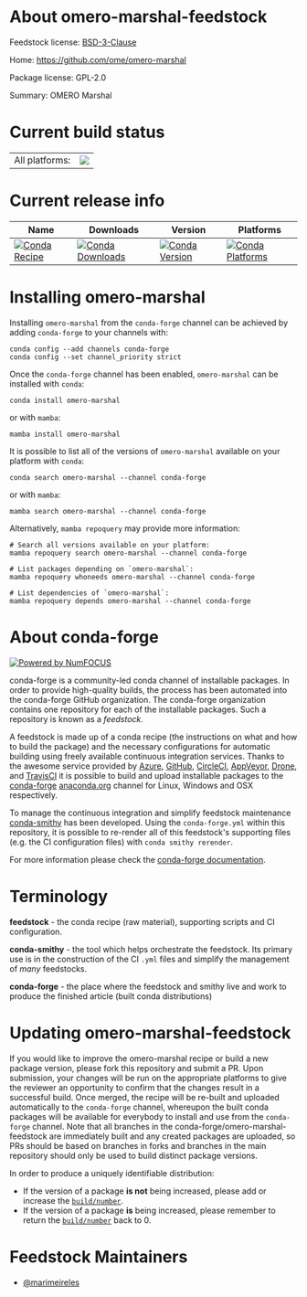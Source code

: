About omero-marshal-feedstock
=============================

Feedstock license: [BSD-3-Clause](https://github.com/conda-forge/omero-marshal-feedstock/blob/main/LICENSE.txt)

Home: https://github.com/ome/omero-marshal

Package license: GPL-2.0

Summary: OMERO Marshal

Current build status
====================


<table><tr><td>All platforms:</td>
    <td>
      <a href="https://dev.azure.com/conda-forge/feedstock-builds/_build/latest?definitionId=23004&branchName=main">
        <img src="https://dev.azure.com/conda-forge/feedstock-builds/_apis/build/status/omero-marshal-feedstock?branchName=main">
      </a>
    </td>
  </tr>
</table>

Current release info
====================

| Name | Downloads | Version | Platforms |
| --- | --- | --- | --- |
| [![Conda Recipe](https://img.shields.io/badge/recipe-omero--marshal-green.svg)](https://anaconda.org/conda-forge/omero-marshal) | [![Conda Downloads](https://img.shields.io/conda/dn/conda-forge/omero-marshal.svg)](https://anaconda.org/conda-forge/omero-marshal) | [![Conda Version](https://img.shields.io/conda/vn/conda-forge/omero-marshal.svg)](https://anaconda.org/conda-forge/omero-marshal) | [![Conda Platforms](https://img.shields.io/conda/pn/conda-forge/omero-marshal.svg)](https://anaconda.org/conda-forge/omero-marshal) |

Installing omero-marshal
========================

Installing `omero-marshal` from the `conda-forge` channel can be achieved by adding `conda-forge` to your channels with:

```
conda config --add channels conda-forge
conda config --set channel_priority strict
```

Once the `conda-forge` channel has been enabled, `omero-marshal` can be installed with `conda`:

```
conda install omero-marshal
```

or with `mamba`:

```
mamba install omero-marshal
```

It is possible to list all of the versions of `omero-marshal` available on your platform with `conda`:

```
conda search omero-marshal --channel conda-forge
```

or with `mamba`:

```
mamba search omero-marshal --channel conda-forge
```

Alternatively, `mamba repoquery` may provide more information:

```
# Search all versions available on your platform:
mamba repoquery search omero-marshal --channel conda-forge

# List packages depending on `omero-marshal`:
mamba repoquery whoneeds omero-marshal --channel conda-forge

# List dependencies of `omero-marshal`:
mamba repoquery depends omero-marshal --channel conda-forge
```


About conda-forge
=================

[![Powered by
NumFOCUS](https://img.shields.io/badge/powered%20by-NumFOCUS-orange.svg?style=flat&colorA=E1523D&colorB=007D8A)](https://numfocus.org)

conda-forge is a community-led conda channel of installable packages.
In order to provide high-quality builds, the process has been automated into the
conda-forge GitHub organization. The conda-forge organization contains one repository
for each of the installable packages. Such a repository is known as a *feedstock*.

A feedstock is made up of a conda recipe (the instructions on what and how to build
the package) and the necessary configurations for automatic building using freely
available continuous integration services. Thanks to the awesome service provided by
[Azure](https://azure.microsoft.com/en-us/services/devops/), [GitHub](https://github.com/),
[CircleCI](https://circleci.com/), [AppVeyor](https://www.appveyor.com/),
[Drone](https://cloud.drone.io/welcome), and [TravisCI](https://travis-ci.com/)
it is possible to build and upload installable packages to the
[conda-forge](https://anaconda.org/conda-forge) [anaconda.org](https://anaconda.org/)
channel for Linux, Windows and OSX respectively.

To manage the continuous integration and simplify feedstock maintenance
[conda-smithy](https://github.com/conda-forge/conda-smithy) has been developed.
Using the ``conda-forge.yml`` within this repository, it is possible to re-render all of
this feedstock's supporting files (e.g. the CI configuration files) with ``conda smithy rerender``.

For more information please check the [conda-forge documentation](https://conda-forge.org/docs/).

Terminology
===========

**feedstock** - the conda recipe (raw material), supporting scripts and CI configuration.

**conda-smithy** - the tool which helps orchestrate the feedstock.
                   Its primary use is in the construction of the CI ``.yml`` files
                   and simplify the management of *many* feedstocks.

**conda-forge** - the place where the feedstock and smithy live and work to
                  produce the finished article (built conda distributions)


Updating omero-marshal-feedstock
================================

If you would like to improve the omero-marshal recipe or build a new
package version, please fork this repository and submit a PR. Upon submission,
your changes will be run on the appropriate platforms to give the reviewer an
opportunity to confirm that the changes result in a successful build. Once
merged, the recipe will be re-built and uploaded automatically to the
`conda-forge` channel, whereupon the built conda packages will be available for
everybody to install and use from the `conda-forge` channel.
Note that all branches in the conda-forge/omero-marshal-feedstock are
immediately built and any created packages are uploaded, so PRs should be based
on branches in forks and branches in the main repository should only be used to
build distinct package versions.

In order to produce a uniquely identifiable distribution:
 * If the version of a package **is not** being increased, please add or increase
   the [``build/number``](https://docs.conda.io/projects/conda-build/en/latest/resources/define-metadata.html#build-number-and-string).
 * If the version of a package **is** being increased, please remember to return
   the [``build/number``](https://docs.conda.io/projects/conda-build/en/latest/resources/define-metadata.html#build-number-and-string)
   back to 0.

Feedstock Maintainers
=====================

* [@marimeireles](https://github.com/marimeireles/)

